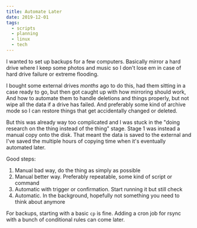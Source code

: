 ```yaml
---
title: Automate Later
date: 2019-12-01
tags:
  - scripts
  - planning
  - linux
  - tech
---
```


I wanted to set up backups for a few computers. Basically mirror a hard drive where I keep some photos and music so I don't lose em in case of hard drive failure or extreme flooding.

I bought some external drives _months_ ago to do this, had them sitting in a case ready to go, but then got caught up with how mirroring should work, And how to automate them to handle deletions and things properly, but not wipe all the data if a drive has failed. And preferably some kind of archive mode so I can restore things that get accidentally changed or deleted.

But this was already way too complicated and I was stuck in the "doing research on the thing instead of the thing" stage. Stage 1 was instead a manual copy onto the disk. That meant the data is saved to the external and I've saved the multiple hours of copying time when it's eventually automated later.

Good steps:

1. Manual bad way, do the thing as simply as possible
1. Manual better way. Preferably repeatable, some kind of script or command
1. Automatic with trigger or confirmation. Start running it but still check
1. Automatic. In the background, hopefully not something you need to think about anymore

For backups, starting with a basic `cp` is fine. Adding a cron job for rsync with a bunch of conditional rules can come later.

